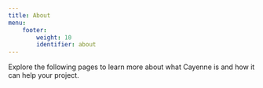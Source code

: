 ```yaml
---
title: About
menu:  
    footer:
        weight: 10
        identifier: about
---
```


Explore  the following pages to learn more about what Cayenne is and how it
can help your project.
